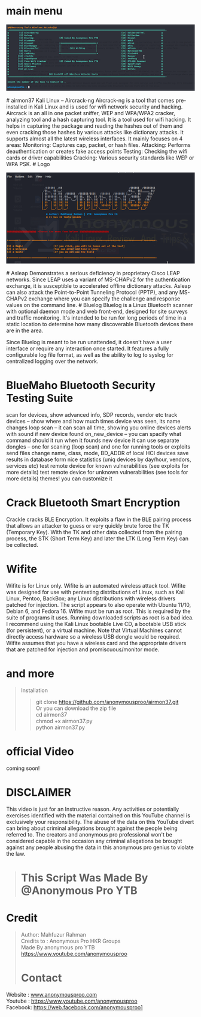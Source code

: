 # main menu
<p align="center"><img src="https://github.com/anonymousproo/airmon37/blob/main/pthotos/imageedit_1_9087141317.png?raw=true" /></p>
# airmon37
Kali Linux – Aircrack-ng
Aircrack-ng is a tool that comes pre-installed in Kali Linux and is used for wifi network security and hacking. Aircrack is an all in one packet sniffer, WEP and WPA/WPA2 cracker, analyzing tool and a hash capturing tool. It is a tool used for wifi hacking. It helps in capturing the package and reading the hashes out of them and even cracking those hashes by various attacks like dictionary attacks. It supports almost all the latest wireless interfaces. 
It mainly focuses on 4 areas:
Monitoring: Captures cap, packet, or hash files.
Attacking: Performs deauthentication or creates fake access points
Testing: Checking the wifi cards or driver capabilities
Cracking: Various security standards like WEP or WPA PSK.
# Logo
<p align="center"><img src="https://github.com/anonymousproo/airmon37/blob/main/pthotos/imageedit_2_7831990620.png?raw=true" /></p>
# Asleap
Demonstrates a serious deficiency in proprietary Cisco LEAP networks. Since LEAP uses a variant of MS-CHAPv2 for the authentication exchange, it is susceptible to accelerated offline dictionary attacks. Asleap can also attack the Point-to-Point Tunneling Protocol (PPTP), and any MS-CHAPv2 exchange where you can specify the challenge and response values on the command line.
# Bluelog
Bluelog is a Linux Bluetooth scanner with optional daemon mode and web front-end, designed for site surveys and traffic monitoring. It's intended to be run for long periods of time in a static location to determine how many discoverable Bluetooth devices there are in the area.

Since Bluelog is meant to be run unattended, it doesn't have a user interface or require any interaction once started. It features a fully configurable log file format, as well as the ability to log to syslog for centralized logging over the network.
# BlueMaho Bluetooth Security Testing Suite
scan for devices, show advanced info, SDP records, vendor etc
track devices – show where and how much times device was seen, its name changes
loop scan – it can scan all time, showing you online devices
alerts with sound if new device found
on_new_device – you can spacify what command should it run when it founds new device
it can use separate dongles – one for scaning (loop scan) and one for running tools or exploits
send files
change name, class, mode, BD_ADDR of local HCI devices
save results in database
form nice statistics (uniq devices by day/hour, vendors, services etc)
test remote device for known vulnerabilities (see exploits for more details)
test remote device for unknown vulnerabilities (see tools for more details)
themes! you can customize it
# Crack Bluetooth Smart Encryption
Crackle cracks BLE Encryption. It exploits a flaw in the BLE pairing process that allows an attacker to guess or very quickly brute force the TK (Temporary Key). With the TK and other data collected from the pairing process, the STK (Short Term Key) and later the LTK (Long Term Key) can be collected.
# Wifite
Wifite is for Linux only.
Wifite is an automated wireless attack tool.
Wifite was designed for use with pentesting distributions of Linux, such as Kali Linux, Pentoo, BackBox; any Linux distributions with wireless drivers patched for injection. The script appears to also operate with Ubuntu 11/10, Debian 6, and Fedora 16.
Wifite must be run as root. This is required by the suite of programs it uses. Running downloaded scripts as root is a bad idea. I recommend using the Kali Linux bootable Live CD, a bootable USB stick (for persistent), or a virtual machine. Note that Virtual Machines cannot directly access hardware so a wireless USB dongle would be required.
Wifite assumes that you have a wireless card and the appropriate drivers that are patched for injection and promiscuous/monitor mode.
# and more
>Installation<br>
>>git clone https://github.com/anonymousproo/airmon37.git<br>
>>Or you can download the zip file<br>
>>cd airmon37<br>
>>chmod +x airmon37.py<br>
>>python airmon37.py<br>

# official Video
coming soon!
# DISCLAIMER
This video is just for an Instructive reason. Any activities or potentially exercises identified with the material contained on this YouTube channel is exclusively your responsibility. The abuse of the data on this YouTube divert can bring about criminal allegations brought against the people being referred to. The creators and anonymous pro professional won't be considered capable in the occasion any criminal allegations be brought against any people abusing the data in this anonymous pro genius to violate the law.
># This Script Was Made By @Anonymous Pro YTB
# Credit
>Author: Mahfuzur Rahman<br>
>Credits to : Anonymous Pro HKR Groups<br>
>Made By anonymous pro YTB<br>
https://www.youtube.com/anonymousproo<br>
># Contact
Website : www.anonymousproo.com<br>
Youtube : https://www.youtube.com/anonymousproo<br>
Facebook: https://web.facebook.com/anonymousproo1<br>
